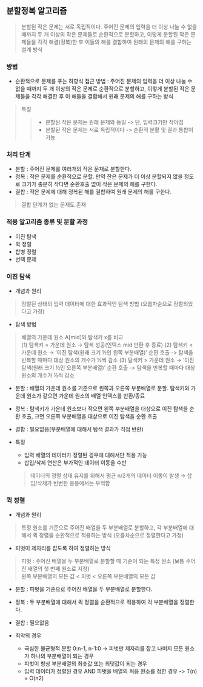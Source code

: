 ## 분할정복 알고리즘
> 분할된 작은 문제는 서로 독립적이다.
> 주어진 문제의 입력을 더 이상 나눌 수 없을 때까지 두 개 이상의 작은 문제들로 순환적으로 분할하고, 이렇게 분할된 작은 문제들을 각각 해결(정복)한 후 이들의 해를 결합하여 원래의 문제의 해를 구하는 설계 방식

### 방법
- 순환적으로 문제를 푸는 하향식 접근 방법 : 주어진 문제의 입력을 더 이상 나눌 수 없을 때까지 두 개 이상의 작은 문제로 순환적으로 분할하고,    이렇게 분할된 작은 문제들을 각각 해결한 후 이 해들을 결합해서 원래 문제의 해를 구하는 방식

> 특징
> > - 분할된 작은 문제는 원래 문제와 동일 -> 단, 입력크기만 작아짐
> > - 분할된 작은 문제는 서로 독립적이다 -> 순환적 분활 및 결과 통합이 가능

### 처리 단계 
- 분할 : 주어진 문제를 여러개의 작은 문재로 분할한다.
- 정복 : 작은 문제를 순환적으로 분할. 만약 잔은 문제가 더 이상 분할되지 않을 정도로 크기가 충분히 작다면 순환호출 없이 작은 문제의 해를 구한다.
- 결합 : 작은 문제에 대해 정복된 해를 결합하여 원래 문제의 해를 구한다. 
> 결합 단계가 없는 문제도 존재

### 적용 알고리즘 종류 및 분할 과정
- 이진 탐색
- 퀵 정렬
- 합병 정렬
- 선택 문제

### 이진 탐색
- 개념과 원리 
> 정렬된 상태의 입력 데이터에 대한 효과적인 탐색 방법 (오름차순으로 정렬되었다고 가정)
- 탐색 방법 
> 배열의 가운데 원소 A[mid]와 탐색키 x를 비교   
> (1) 탐색키 = 가운데 원소 → 탐색 성공(인덱스 mid 반환 후 종료)
> (2) 탐색키 < 가운데 원소 → ‘이진 탐색(원래 크기 ½인 왼쪽 부분배열)’ 순환 호출 -> 탐색을 반복할 때마다 대상 원소의 개수가 ½씩 감소
> (3) 탐색키 > 가운데 원소 → ‘이진 탐색(원래 크기 ½인 오른쪽 부분배열)’ 순환 호출 -> 탐색을 반복할 때마다 대상 원소의 개수가 ½씩 감소
  
- 분할 : 배열의 가운데 원소를 기준으로 왼쪽과 오른쪽 부분배열로 분할. 탐색키와 가운데 원소가 같으면 가운데 원소의 배열 인덱스를 반환/종료
- 정복 : 탐색키가 가운데 원소보다 작으면 왼쪽 부분배열을 대상으로 이진 탐색을 순환 호출, 크면 오른쪽 부분배열을 대상으로 이진 탐색을 순환 호출
- 결합 : 필요없음(부분배열에 대해서 탐색 결과가 직접 반환)
  
- 특징
  - 입력 배열의 데이터가 정렬된 경우에 대해서만 적용 가능
  - 삽입/삭제 연산은 부가적인 데이터 이동을 수반
  > 데이터의 정렬 상태 유지를 위해서 평균 n/2개의 데이터 이동이 발생
  > → 삽입/삭제가 빈번한 응용에서는 부적합

### 퀵 정렬
- 개념과 원리
> 특정 원소를 기준으로 주어진 배열을 두 부분배열로 분할하고,
각 부분배열에 대해서 퀵 정렬을 순환적으로 적용하는 방식 (오름차순으로 정렬한다고 가정)
- 피벗이 제자리를 잡도록 하여 정렬하는 방식
> 피벗 : 주어진 배열을 두 부분배열로 분할할 때 기준이 되는 특정 원소 (보통 주어진 배열의 첫 번째 원소로 지정)  
> 왼쪽 부분배열의 모든 값 < 피벗 < 오른쪽 부분배열의 모든 값

  
- 분할 : 피벗을 기준으로 주어진 배열을 두 부분배열로 분할한다.
- 정복 : 두 부분배열에 대해서 퀵 정렬을 순환적으로 적용하여
각 부분배열을 정렬한다.
- 결합 : 필요없음

- 최악의 경우 
  - 극심한 불균형적 분할 0:n-1, n-1:0 -> 피벗만 제자리를 잡고 나머지 모든 원소가 하나의 부분배열이 되는 경우
  - 피벗이 항상 부분배열의 최솟값 또는 최댓값이 되는 경우
  - 입력 데이터가 정렬된 경우 AND 피벗을 배열의 처음 원소를 정한 경우 -> T(n) = O(n2)